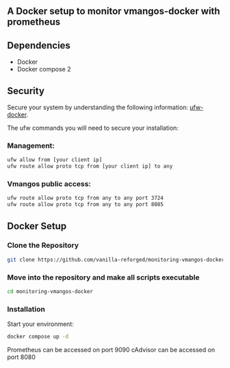 
## A Docker setup to monitor vmangos-docker with prometheus

## Dependencies

- Docker
- Docker compose 2

## Security

Secure your system by understanding the following information: [ufw-docker](https://github.com/chaifeng/ufw-docker).

The ufw commands you will need to secure your installation:

### Management:

```sh
ufw allow from [your client ip]
ufw route allow proto tcp from [your client ip] to any
```

### Vmangos public access:

```sh
ufw route allow proto tcp from any to any port 3724
ufw route allow proto tcp from any to any port 8085
```

## Docker Setup

### Clone the Repository

```sh
git clone https://github.com/vanilla-reforged/monitoring-vmangos-docker/
```

### Move into the repository and make all scripts executable

```sh
cd monitoring-vmangos-docker
```

### Installation

Start your environment:

```sh
docker compose up -d
```

Prometheus can be accessed on port 9090
cAdvisor can be accessed on port 8080
